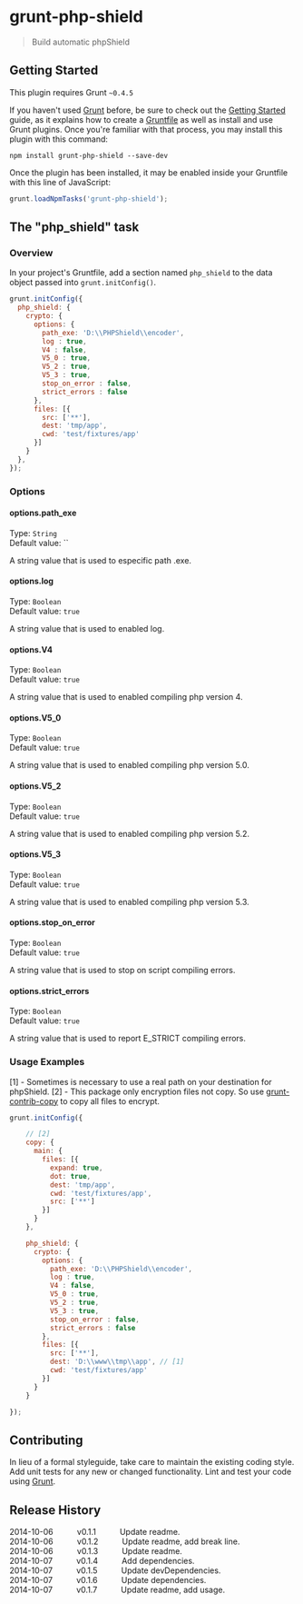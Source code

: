 # grunt-php-shield

> Build automatic phpShield

## Getting Started
This plugin requires Grunt `~0.4.5`

If you haven't used [Grunt](http://gruntjs.com/) before, be sure to check out the [Getting Started](http://gruntjs.com/getting-started) guide, as it explains how to create a [Gruntfile](http://gruntjs.com/sample-gruntfile) as well as install and use Grunt plugins. Once you're familiar with that process, you may install this plugin with this command:

```shell
npm install grunt-php-shield --save-dev
```

Once the plugin has been installed, it may be enabled inside your Gruntfile with this line of JavaScript:

```js
grunt.loadNpmTasks('grunt-php-shield');
```

## The "php_shield" task

### Overview
In your project's Gruntfile, add a section named `php_shield` to the data object passed into `grunt.initConfig()`.

```js
grunt.initConfig({
  php_shield: {
    crypto: {
      options: {
        path_exe: 'D:\\PHPShield\\encoder',
        log : true,
        V4 : false,
        V5_0 : true,
        V5_2 : true,
        V5_3 : true,
        stop_on_error : false,
        strict_errors : false
      },
      files: [{
        src: ['**'],
        dest: 'tmp/app',
        cwd: 'test/fixtures/app'
      }]
    }
  },  
});
```

### Options

#### options.path_exe
Type: `String` <br/>
Default value: ``

A string value that is used to especific path .exe.

#### options.log
Type: `Boolean` <br/>
Default value: `true`

A string value that is used to enabled log.

#### options.V4
Type: `Boolean` <br/>
Default value: `true`

A string value that is used to enabled compiling php version 4.

#### options.V5_0
Type: `Boolean` <br/>
Default value: `true`

A string value that is used to enabled compiling php version 5.0.

#### options.V5_2
Type: `Boolean` <br/>
Default value: `true`

A string value that is used to enabled compiling php version 5.2.

#### options.V5_3
Type: `Boolean` <br/>
Default value: `true`

A string value that is used to enabled compiling php version 5.3.

#### options.stop_on_error
Type: `Boolean` <br/>
Default value: `true`

A string value that is used to stop on script compiling errors.

#### options.strict_errors
Type: `Boolean` <br/>
Default value: `true`

A string value that is used to report E_STRICT compiling errors.

### Usage Examples

[1] - Sometimes is necessary to use a real path on your destination for phpShield.
[2] - This package only encryption files not copy. So use [grunt-contrib-copy](http://gruntjs.com/) to copy all files to encrypt.

```js
grunt.initConfig({

    // [2]
    copy: {
      main: {
        files: [{
          expand: true,
          dot: true,
          dest: 'tmp/app',
          cwd: 'test/fixtures/app',
          src: ['**']
        }]
      }
    },

    php_shield: {
      crypto: {
        options: {
          path_exe: 'D:\\PHPShield\\encoder',
          log : true,
          V4 : false,
          V5_0 : true,
          V5_2 : true,
          V5_3 : true,
          stop_on_error : false,
          strict_errors : false
        },
        files: [{
          src: ['**'],
          dest: 'D:\\www\\tmp\\app', // [1]
          cwd: 'test/fixtures/app'
        }]
      }
    }

});
```

## Contributing
In lieu of a formal styleguide, take care to maintain the existing coding style. Add unit tests for any new or changed functionality. Lint and test your code using [Grunt](http://gruntjs.com/).

## Release History
2014-10-06   v0.1.1   Update readme. <br/>
2014-10-06   v0.1.2   Update readme, add break line. <br/>
2014-10-06   v0.1.3   Update readme. <br/>
2014-10-07   v0.1.4   Add dependencies. <br/>
2014-10-07   v0.1.5   Update devDependencies. <br/>
2014-10-07   v0.1.6   Update dependencies. <br/>
2014-10-07   v0.1.7   Update readme, add usage. <br/>
